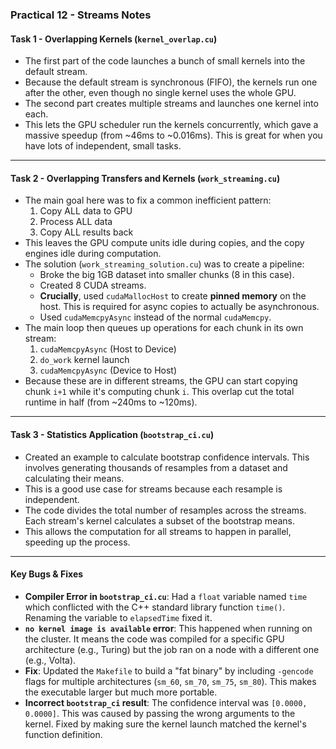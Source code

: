 ### Practical 12 - Streams Notes

#### Task 1 - Overlapping Kernels (`kernel_overlap.cu`)

* The first part of the code launches a bunch of small kernels into the default stream.
* Because the default stream is synchronous (FIFO), the kernels run one after the other, even though no single kernel uses the whole GPU.
* The second part creates multiple streams and launches one kernel into each.
* This lets the GPU scheduler run the kernels concurrently, which gave a massive speedup (from ~46ms to ~0.016ms). This is great for when you have lots of independent, small tasks.

---

#### Task 2 - Overlapping Transfers and Kernels (`work_streaming.cu`)

* The main goal here was to fix a common inefficient pattern:
    1.  Copy ALL data to GPU
    2.  Process ALL data
    3.  Copy ALL results back
* This leaves the GPU compute units idle during copies, and the copy engines idle during computation.
* The solution (`work_streaming_solution.cu`) was to create a pipeline:
    * Broke the big 1GB dataset into smaller chunks (8 in this case).
    * Created 8 CUDA streams.
    * **Crucially**, used `cudaMallocHost` to create **pinned memory** on the host. This is required for async copies to actually be asynchronous.
    * Used `cudaMemcpyAsync` instead of the normal `cudaMemcpy`.
* The main loop then queues up operations for each chunk in its own stream:
    1.  `cudaMemcpyAsync` (Host to Device)
    2.  `do_work` kernel launch
    3.  `cudaMemcpyAsync` (Device to Host)
* Because these are in different streams, the GPU can start copying chunk `i+1` while it's computing chunk `i`. This overlap cut the total runtime in half (from ~240ms to ~120ms).

---

#### Task 3 - Statistics Application (`bootstrap_ci.cu`)

* Created an example to calculate bootstrap confidence intervals. This involves generating thousands of resamples from a dataset and calculating their means.
* This is a good use case for streams because each resample is independent.
* The code divides the total number of resamples across the streams. Each stream's kernel calculates a subset of the bootstrap means.
* This allows the computation for all streams to happen in parallel, speeding up the process.

---

#### Key Bugs & Fixes

* **Compiler Error in `bootstrap_ci.cu`**: Had a `float` variable named `time` which conflicted with the C++ standard library function `time()`. Renaming the variable to `elapsedTime` fixed it.
* **`no kernel image is available` error**: This happened when running on the cluster. It means the code was compiled for a specific GPU architecture (e.g., Turing) but the job ran on a node with a different one (e.g., Volta).
* **Fix**: Updated the `Makefile` to build a "fat binary" by including `-gencode` flags for multiple architectures (`sm_60`, `sm_70`, `sm_75`, `sm_80`). This makes the executable larger but much more portable.
* **Incorrect `bootstrap_ci` result**: The confidence interval was `[0.0000, 0.0000]`. This was caused by passing the wrong arguments to the kernel. Fixed by making sure the kernel launch matched the kernel's function definition.